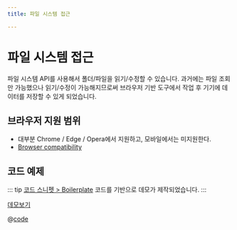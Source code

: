 ```yaml
---
title: 파일 시스템 접근

---
```

# 파일 시스템 접근
파일 시스템 API를 사용해서 폴더/파일을 읽기/수정할 수 있습니다. 과거에는 파일 조회만 가능했으나 읽기/수정이 가능해지므로써 브라우저 기반 도구에서 작업 후 기기에 데이터를 저장할 수 있게 되었습니다.

## 브라우저 지원 범위
- 대부분 Chrome / Edge / Opera에서 지원하고, 모바일에서는 미지원한다. 
- [Browser compatibility](https://developer.mozilla.org/en-US/docs/Web/API/File_System_Access_API#browser_compatibility)


## 코드 예제
::: tip 
[코드 스니펫 > Boilerplate](https://the-next-web-research-lab.github.io/fe-dev/code-snippets/UIComponent/Boilerplate.html) 코드를 기반으로 데모가 제작되었습니다.
:::

[데모보기](https://the-next-web-research-lab.github.io/docs/next-web-research/WebApis/fileSystemAccess.html)

@[code](@/docs/next-web-research/WebApis/fileSystemAccess.html)

